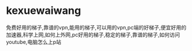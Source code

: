# kexuewaiwang
免费好用的梯子,靠谱的vpn,能用的梯子,可以用的vpn,pc端的好梯子,便宜好用的加速器,科学上网,如何上外网,pc好用的梯子,稳定的梯子,靠谱的梯子,如何访问youtube,电脑怎么上p站
